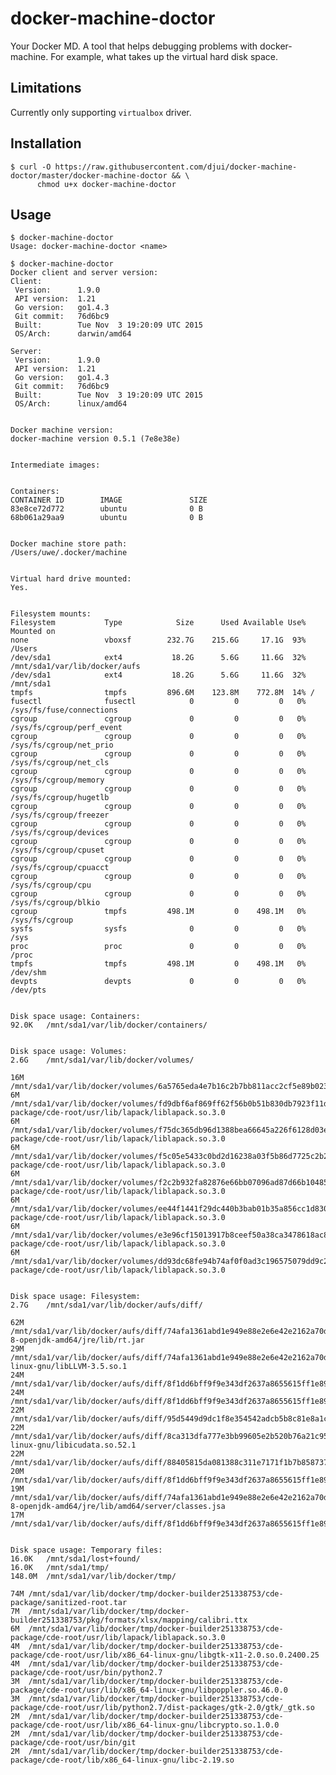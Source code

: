 # docker-machine-doctor

Your Docker MD. A tool that helps debugging problems with docker-machine. For
example, what takes up the virtual hard disk space.


## Limitations

Currently only supporting `virtualbox` driver.


## Installation

    $ curl -O https://raw.githubusercontent.com/djui/docker-machine-doctor/master/docker-machine-doctor && \
          chmod u+x docker-machine-doctor


## Usage

    $ docker-machine-doctor
    Usage: docker-machine-doctor <name>

    $ docker-machine-doctor
    Docker client and server version:
    Client:
     Version:      1.9.0
     API version:  1.21
     Go version:   go1.4.3
     Git commit:   76d6bc9
     Built:        Tue Nov  3 19:20:09 UTC 2015
     OS/Arch:      darwin/amd64

    Server:
     Version:      1.9.0
     API version:  1.21
     Go version:   go1.4.3
     Git commit:   76d6bc9
     Built:        Tue Nov  3 19:20:09 UTC 2015
     OS/Arch:      linux/amd64


    Docker machine version:
    docker-machine version 0.5.1 (7e8e38e)


    Intermediate images:


    Containers:
    CONTAINER ID        IMAGE               SIZE
    83e8ce72d772        ubuntu              0 B
    68b061a29aa9        ubuntu              0 B


    Docker machine store path:
    /Users/uwe/.docker/machine


    Virtual hard drive mounted:
    Yes.


    Filesystem mounts:
    Filesystem           Type            Size      Used Available Use% Mounted on
    none                 vboxsf        232.7G    215.6G     17.1G  93% /Users
    /dev/sda1            ext4           18.2G      5.6G     11.6G  32% /mnt/sda1/var/lib/docker/aufs
    /dev/sda1            ext4           18.2G      5.6G     11.6G  32% /mnt/sda1
    tmpfs                tmpfs         896.6M    123.8M    772.8M  14% /
    fusectl              fusectl            0         0         0   0% /sys/fs/fuse/connections
    cgroup               cgroup             0         0         0   0% /sys/fs/cgroup/perf_event
    cgroup               cgroup             0         0         0   0% /sys/fs/cgroup/net_prio
    cgroup               cgroup             0         0         0   0% /sys/fs/cgroup/net_cls
    cgroup               cgroup             0         0         0   0% /sys/fs/cgroup/memory
    cgroup               cgroup             0         0         0   0% /sys/fs/cgroup/hugetlb
    cgroup               cgroup             0         0         0   0% /sys/fs/cgroup/freezer
    cgroup               cgroup             0         0         0   0% /sys/fs/cgroup/devices
    cgroup               cgroup             0         0         0   0% /sys/fs/cgroup/cpuset
    cgroup               cgroup             0         0         0   0% /sys/fs/cgroup/cpuacct
    cgroup               cgroup             0         0         0   0% /sys/fs/cgroup/cpu
    cgroup               cgroup             0         0         0   0% /sys/fs/cgroup/blkio
    cgroup               tmpfs         498.1M         0    498.1M   0% /sys/fs/cgroup
    sysfs                sysfs              0         0         0   0% /sys
    proc                 proc               0         0         0   0% /proc
    tmpfs                tmpfs         498.1M         0    498.1M   0% /dev/shm
    devpts               devpts             0         0         0   0% /dev/pts


    Disk space usage: Containers:
    92.0K	/mnt/sda1/var/lib/docker/containers/


    Disk space usage: Volumes:
    2.6G	/mnt/sda1/var/lib/docker/volumes/

    16M	/mnt/sda1/var/lib/docker/volumes/6a5765eda4e7b16c2b7bb811acc2cf5e89b0231b6901ad490c001ccdbb6d681c/_data/pg_xlog/000000010000000000000001
    6M	/mnt/sda1/var/lib/docker/volumes/fd9dbf6af869ff62f56b0b51b830db7923f11d45524343732b3ba42bf76f024d/_data/cde-package/cde-root/usr/lib/lapack/liblapack.so.3.0
    6M	/mnt/sda1/var/lib/docker/volumes/f75dc365db96d1388bea66645a226f6128d03e46d6c06e3aca258b0d1ef84f49/_data/cde-package/cde-root/usr/lib/lapack/liblapack.so.3.0
    6M	/mnt/sda1/var/lib/docker/volumes/f5c05e5433c0bd2d16238a03f5b86d7725c2b203ce09a26cf5bda5876fe78d42/_data/cde-package/cde-root/usr/lib/lapack/liblapack.so.3.0
    6M	/mnt/sda1/var/lib/docker/volumes/f2c2b932fa82876e66bb07096ad87d66b10485fc99cef755599855176b52a271/_data/cde-package/cde-root/usr/lib/lapack/liblapack.so.3.0
    6M	/mnt/sda1/var/lib/docker/volumes/ee44f1441f29dc440b3bab01b35a856cc1d830a81d75f6072249c69b9ea17178/_data/cde-package/cde-root/usr/lib/lapack/liblapack.so.3.0
    6M	/mnt/sda1/var/lib/docker/volumes/e3e96cf15013917b8ceef50a38ca3478618ac8d7366837352595ccde9f946d66/_data/cde-package/cde-root/usr/lib/lapack/liblapack.so.3.0
    6M	/mnt/sda1/var/lib/docker/volumes/dd93dc68fe94b74af0f0ad3c196575079dd9c226c1726d52d38b8c400b394148/_data/cde-package/cde-root/usr/lib/lapack/liblapack.so.3.0


    Disk space usage: Filesystem:
    2.7G	/mnt/sda1/var/lib/docker/aufs/diff/

    62M	/mnt/sda1/var/lib/docker/aufs/diff/74afa1361abd1e949e88e2e6e42e2162a70db0dd73ec1511988beddbe0566400/usr/lib/jvm/java-8-openjdk-amd64/jre/lib/rt.jar
    29M	/mnt/sda1/var/lib/docker/aufs/diff/74afa1361abd1e949e88e2e6e42e2162a70db0dd73ec1511988beddbe0566400/usr/lib/x86_64-linux-gnu/libLLVM-3.5.so.1
    24M	/mnt/sda1/var/lib/docker/aufs/diff/8f1dd6bff9f9e343df2637a8655615ff1e89ef8f42ad6037d9643e357c696ea1/var/cache/yum/x86_64/7/updates/gen/primary_db.sqlite
    24M	/mnt/sda1/var/lib/docker/aufs/diff/8f1dd6bff9f9e343df2637a8655615ff1e89ef8f42ad6037d9643e357c696ea1/var/cache/yum/x86_64/7/base/gen/primary_db.sqlite
    22M	/mnt/sda1/var/lib/docker/aufs/diff/95d5449d9dc1f8e354542adcb5b8c81e8a1c0f9823ea62f6678fd060153d148f/usr/src/dist/vnu.jar
    22M	/mnt/sda1/var/lib/docker/aufs/diff/8ca313dfa777e3bb99605e2b520b76a21c956145db4a7338436868570c56c4f8/usr/lib/x86_64-linux-gnu/libicudata.so.52.1
    22M	/mnt/sda1/var/lib/docker/aufs/diff/88405815da081388c311e7171f1b7b858737ce71b07db6df75b565f66719be3a/usr/src/vnu.jar.zip
    20M	/mnt/sda1/var/lib/docker/aufs/diff/8f1dd6bff9f9e343df2637a8655615ff1e89ef8f42ad6037d9643e357c696ea1/usr/lib64/libicudata.so.50.1.2
    19M	/mnt/sda1/var/lib/docker/aufs/diff/74afa1361abd1e949e88e2e6e42e2162a70db0dd73ec1511988beddbe0566400/usr/lib/jvm/java-8-openjdk-amd64/jre/lib/amd64/server/classes.jsa
    17M	/mnt/sda1/var/lib/docker/aufs/diff/8f1dd6bff9f9e343df2637a8655615ff1e89ef8f42ad6037d9643e357c696ea1/var/lib/rpm/Packages


    Disk space usage: Temporary files:
    16.0K	/mnt/sda1/lost+found/
    16.0K	/mnt/sda1/tmp/
    148.0M	/mnt/sda1/var/lib/docker/tmp/

    74M	/mnt/sda1/var/lib/docker/tmp/docker-builder251338753/cde-package/sanitized-root.tar
    7M	/mnt/sda1/var/lib/docker/tmp/docker-builder251338753/pkg/formats/xlsx/mapping/calibri.ttx
    6M	/mnt/sda1/var/lib/docker/tmp/docker-builder251338753/cde-package/cde-root/usr/lib/lapack/liblapack.so.3.0
    4M	/mnt/sda1/var/lib/docker/tmp/docker-builder251338753/cde-package/cde-root/usr/lib/x86_64-linux-gnu/libgtk-x11-2.0.so.0.2400.25
    4M	/mnt/sda1/var/lib/docker/tmp/docker-builder251338753/cde-package/cde-root/usr/bin/python2.7
    3M	/mnt/sda1/var/lib/docker/tmp/docker-builder251338753/cde-package/cde-root/usr/lib/x86_64-linux-gnu/libpoppler.so.46.0.0
    3M	/mnt/sda1/var/lib/docker/tmp/docker-builder251338753/cde-package/cde-root/usr/lib/python2.7/dist-packages/gtk-2.0/gtk/_gtk.so
    2M	/mnt/sda1/var/lib/docker/tmp/docker-builder251338753/cde-package/cde-root/usr/lib/x86_64-linux-gnu/libcrypto.so.1.0.0
    2M	/mnt/sda1/var/lib/docker/tmp/docker-builder251338753/cde-package/cde-root/usr/bin/git
    2M	/mnt/sda1/var/lib/docker/tmp/docker-builder251338753/cde-package/cde-root/lib/x86_64-linux-gnu/libc-2.19.so

